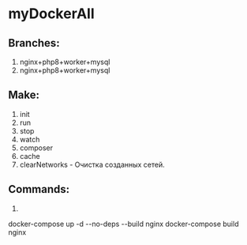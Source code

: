 # myDockerAll

## Branches:
1. nginx+php8+worker+mysql
2. nginx+php8+worker+mysql


## Make:
1. init
2. run
3. stop
4. watch
5. composer
6. cache
7. clearNetworks - Очистка созданных сетей.

## Commands:
1. 



docker-compose up -d --no-deps --build nginx
docker-compose build nginx